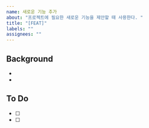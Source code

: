 ```yaml
---
name: 새로운 기능 추가
about: "프로젝트에 필요한 새로운 기능을 제안할 때 사용한다. "
title: "[FEAT]"
labels: ""
assignees: ""
---
```


## Background

-
-

## To Do

- [ ]
- [ ]
